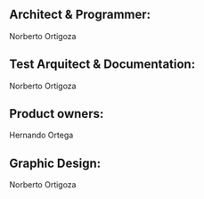 Architect & Programmer: 
-----------------------
Norberto Ortigoza

Test Arquitect & Documentation:
----------------------------
Norberto Ortigoza

Product owners:
----------------------------
Hernando Ortega

Graphic Design: 
----------------
Norberto Ortigoza
